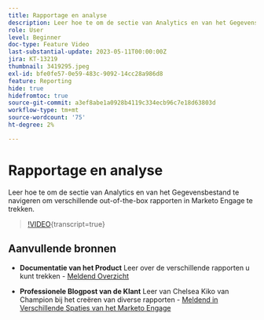 ```yaml
---
title: Rapportage en analyse
description: Leer hoe te om de sectie van Analytics en van het Gegevensbestand te navigeren om verschillende out-of-the-box rapporten in Marketo Engage te trekken.
role: User
level: Beginner
doc-type: Feature Video
last-substantial-update: 2023-05-11T00:00:00Z
jira: KT-13219
thumbnail: 3419295.jpeg
exl-id: bfe0fe57-0e59-483c-9092-14cc28a986d8
feature: Reporting
hide: true
hidefromtoc: true
source-git-commit: a3ef8abe1a0928b4119c334ecb96c7e18d63803d
workflow-type: tm+mt
source-wordcount: '75'
ht-degree: 2%

---
```


# Rapportage en analyse

Leer hoe te om de sectie van Analytics en van het Gegevensbestand te navigeren om verschillende out-of-the-box rapporten in Marketo Engage te trekken.

>[!VIDEO](https://video.tv.adobe.com/v/3446426/?learn=on&captions=dut){transcript=true}

## Aanvullende bronnen

* **Documentatie van het Product**
Leer over de verschillende rapporten u kunt trekken - [ Meldend Overzicht ](https://experienceleague.adobe.com/docs/marketo/using/product-docs/reporting/reporting-overview.html?lang=nl-NL&amp;sdid=M7K4SLTS&amp;mv=email&amp;mv2=instreml)

* **Professionele Blogpost van de Klant**
Leer van Chelsea Kiko van Champion bij het creëren van diverse rapporten - [ Meldend in Verschillende Spaties van het Marketo Engage ](https://nation.marketo.com/t5/product-blogs/how-marketo-champion-chelsea-kiko-reports-in-various-marketo/ba-p/242627)
